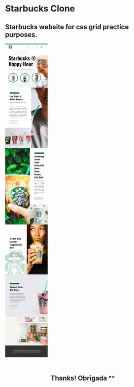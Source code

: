 # Starbucks Clone

<h2> Starbucks website for css grid practice purposes. </h2>

<img align="center" src="assets/images/captura.png">
</br></br>
<h2 align="center">Thanks! Obrigada ^^</h2>
